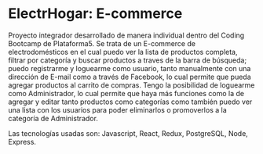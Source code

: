 # ElectrHogar: E-commerce

Proyecto integrador desarrollado de manera individual dentro del Coding Bootcamp de Plataforma5. Se trata de un E-commerce de electrodomésticos en el cual puedo ver la lista de productos completa, filtrar por categoría y buscar productos a traves de la barra de búsqueda; puedo registrarme y loguearme como usuario, tanto manualmente con una dirección de E-mail como a través de Facebook, lo cual permite que pueda agregar productos al carrito de compras. Tengo la posibilidad de loguearme como Administrador, lo cual permite que haya más funciones como la de agregar y editar tanto productos como categorías como también puedo ver una lista con los usuarios para poder eliminarlos o promoverlos a la categoría de Administrador.

Las tecnologías usadas son: Javascript, React, Redux, PostgreSQL, Node, Express.

